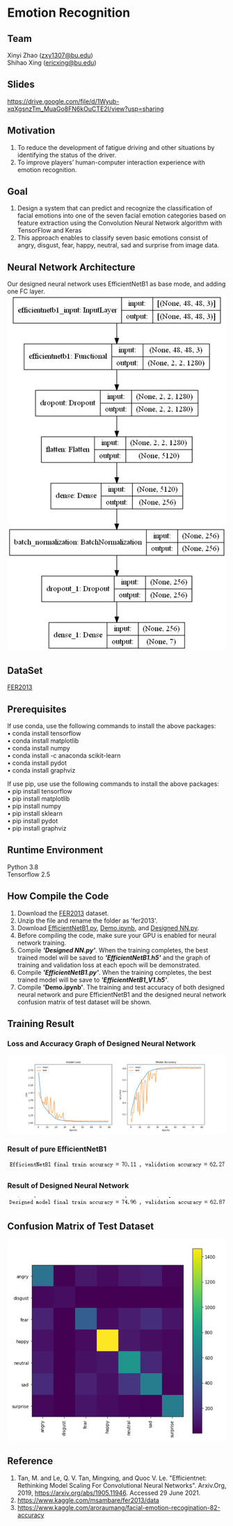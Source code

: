 # Emotion Recognition
## Team
Xinyi Zhao (zxy1307@bu.edu)\
Shihao Xing (ericxing@bu.edu)
## Slides
https://drive.google.com/file/d/1Wyub-xqXgsnzTm_MuaGo8FN6kOuCTE2I/view?usp=sharing
## Motivation
1. To reduce the development of fatigue driving and other situations by identifying the status of the driver.
2. To improve players’ human-computer interaction experience with emotion recognition.
## Goal
1. Design a system that can predict and recognize the classification of facial emotions into one of the seven facial emotion categories based on feature extraction using the Convolution Neural Network algorithm with TensorFlow and Keras
2. This approach enables to classify seven basic emotions consist of angry, disgust, fear, happy, neutral, sad and surprise from image data.
## Neural Network Architecture
Our designed neural network uses EfficientNetB1 as base mode, and adding one FC layer.\
![Image text](https://github.com/EricXSH/CS523-Project/blob/main/img_files/EfficientNet%20B1.png)
## DataSet
[FER2013](https://www.kaggle.com/msambare/fer2013/download)
## Prerequisites
If use conda, use the following commands to install the above packages:\
•	conda install tensorflow\
•	conda install matplotlib\
•	conda install numpy \
•	conda install -c anaconda scikit-learn\
•	conda install pydot\
•	conda install graphviz

If use pip, use use the following commands to install the above packages:\
•	pip install tensorflow\
•	pip install matplotlib \
•	pip install numpy \
•	pip install sklearn\
•	pip install pydot\
•	pip install graphviz

## Runtime Environment
Python 3.8 \
Tensorflow 2.5
## How Compile the Code
1. Download the [FER2013](https://www.kaggle.com/msambare/fer2013/download) dataset.
2. Unzip the file and rename the folder as 'fer2013'.
3. Download [EfficientNetB1.py](https://github.com/EricXSH/CS523-Project/blob/main/EfficientNetB1.py), [Demo.ipynb](https://github.com/EricXSH/CS523-Project/blob/main/Demo.ipynb), and [Designed NN.py](https://github.com/EricXSH/CS523-Project/blob/main/Designed%20NN.py).
4. Before compiling the code, make sure your GPU is enabled for neural network training.
5. Compile ***'Designed NN.py'***. When the training completes, the best trained model will be saved to ***'EfficientNetB1.h5'*** and the graph of training and validation loss at each epoch will be demonstrated.
6. Compile ***'EfficientNetB1.py'***. When the training completes, the best trained model will be save to ***'EfficientNetB1_V1.h5'***.
7. Compile **'Demo.ipynb'**. The training and test accuracy of both designed neural network and pure EfficientNetB1 and the designed neural network confusion matrix of test dataset will be shown.
## Training Result
### Loss and Accuracy Graph of Designed Neural Network
![Image text](https://github.com/EricXSH/CS523-Project/blob/main/img_files/EffNet%20T%26T%20accuracy.png)
### Result of pure EfficientNetB1
![Image text](https://github.com/EricXSH/CS523-Project/blob/main/img_files/Pure%20EfficientNetB1%20Result.png)
### Result of Designed Neural Network
![Image text](https://github.com/EricXSH/CS523-Project/blob/main/img_files/Designed%20NN%20result.png)
## Confusion Matrix of Test Dataset
![Image text](https://github.com/EricXSH/CS523-Project/blob/main/img_files/Confusion%20Matrix%20of%20Test%20Set.png)
## Reference
1. Tan, M. and Le, Q. V. Tan, Mingxing, and Quoc V. Le. "Efficientnet: Rethinking Model Scaling For Convolutional Neural Networks". Arxiv.Org, 2019, https://arxiv.org/abs/1905.11946. Accessed 29 June 2021.
2. https://www.kaggle.com/msambare/fer2013/data
3. https://www.kaggle.com/aroraumang/facial-emotion-recogination-82-accuracy
